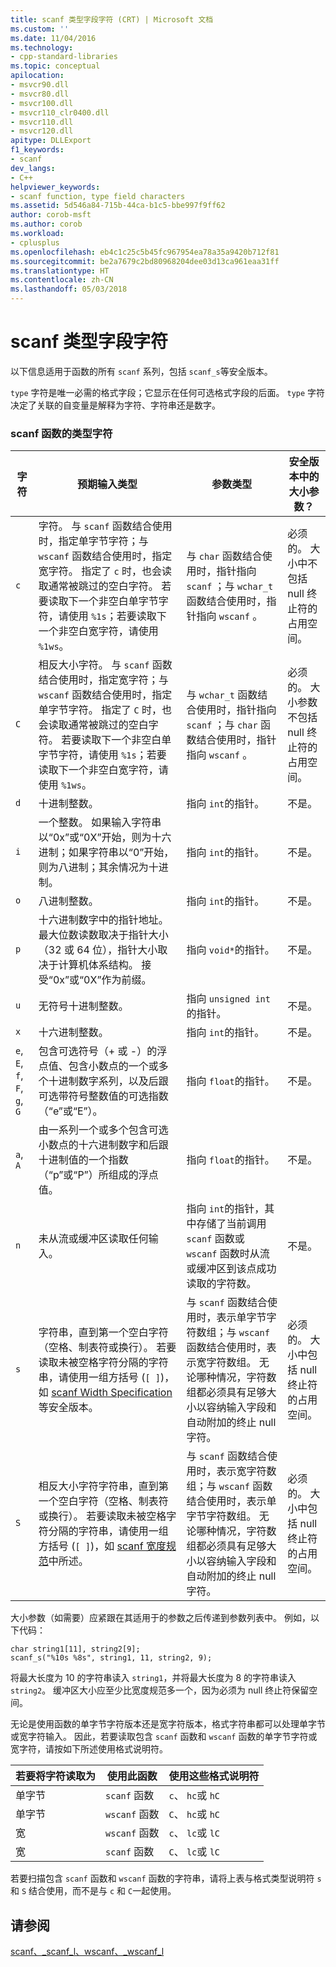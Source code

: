 ```yaml
---
title: scanf 类型字段字符 (CRT) | Microsoft 文档
ms.custom: ''
ms.date: 11/04/2016
ms.technology:
- cpp-standard-libraries
ms.topic: conceptual
apilocation:
- msvcr90.dll
- msvcr80.dll
- msvcr100.dll
- msvcr110_clr0400.dll
- msvcr110.dll
- msvcr120.dll
apitype: DLLExport
f1_keywords:
- scanf
dev_langs:
- C++
helpviewer_keywords:
- scanf function, type field characters
ms.assetid: 5d546a84-715b-44ca-b1c5-bbe997f9ff62
author: corob-msft
ms.author: corob
ms.workload:
- cplusplus
ms.openlocfilehash: eb4c1c25c5b45fc967954ea78a35a9420b712f81
ms.sourcegitcommit: be2a7679c2bd80968204dee03d13ca961eaa31ff
ms.translationtype: HT
ms.contentlocale: zh-CN
ms.lasthandoff: 05/03/2018
---
```

# <a name="scanf-type-field-characters"></a>scanf 类型字段字符
以下信息适用于函数的所有 `scanf` 系列，包括 `scanf_s`等安全版本。  
  
 `type` 字符是唯一必需的格式字段；它显示在任何可选格式字段的后面。 `type` 字符决定了关联的自变量是解释为字符、字符串还是数字。  
  
### <a name="type-characters-for-scanf-functions"></a>scanf 函数的类型字符  
  
|字符|预期输入类型|参数类型|安全版本中的大小参数？|  
|---------------|----------------------------|----------------------|--------------------------------------|  
|`c`|字符。 与 `scanf` 函数结合使用时，指定单字节字符；与 `wscanf` 函数结合使用时，指定宽字符。 指定了 `c` 时，也会读取通常被跳过的空白字符。 若要读取下一个非空白单字节字符，请使用 `%1s`；若要读取下一个非空白宽字符，请使用 `%1ws`。|与 `char` 函数结合使用时，指针指向 `scanf` ；与 `wchar_t` 函数结合使用时，指针指向 `wscanf` 。|必须的。 大小中不包括 null 终止符的占用空间。|  
|`C`|相反大小字符。 与 `scanf` 函数结合使用时，指定宽字符；与 `wscanf` 函数结合使用时，指定单字节字符。 指定了 `C` 时，也会读取通常被跳过的空白字符。 若要读取下一个非空白单字节字符，请使用 `%1s`；若要读取下一个非空白宽字符，请使用 `%1ws`。|与 `wchar_t` 函数结合使用时，指针指向 `scanf` ；与 `char` 函数结合使用时，指针指向 `wscanf` 。|必须的。 大小参数不包括 null 终止符的占用空间。|  
|`d`|十进制整数。|指向 `int`的指针。|不是。|  
|`i`|一个整数。 如果输入字符串以“0x”或“0X”开始，则为十六进制；如果字符串以“0”开始，则为八进制；其余情况为十进制。|指向 `int`的指针。|不是。|  
|`o`|八进制整数。|指向 `int`的指针。|不是。|  
|`p`|十六进制数字中的指针地址。 最大位数读数取决于指针大小（32 或 64 位），指针大小取决于计算机体系结构。 接受“0x”或“0X”作为前缀。|指向 `void*`的指针。|不是。|  
|`u`|无符号十进制整数。|指向 `unsigned int`的指针。|不是。|  
|`x`|十六进制整数。|指向 `int`的指针。|不是。|  
|`e`, `E`, `f`, `F`, `g`, `G`|包含可选符号（+ 或 -）的浮点值、包含小数点的一个或多个十进制数字系列，以及后跟可选带符号整数值的可选指数（“e”或“E”）。|指向 `float`的指针。|不是。|  
|`a`, `A`|由一系列一个或多个包含可选小数点的十六进制数字和后跟十进制值的一个指数（“p”或“P”）所组成的浮点值。|指向 `float`的指针。|不是。|  
|`n`|未从流或缓冲区读取任何输入。|指向 `int`的指针，其中存储了当前调用 `scanf` 函数或 `wscanf` 函数时从流或缓冲区到该点成功读取的字符数。|不是。|  
|`s`|字符串，直到第一个空白字符（空格、制表符或换行）。 若要读取未被空格字符分隔的字符串，请使用一组方括号 (`[ ]`)，如 [scanf Width Specification](../c-runtime-library/scanf-width-specification.md)等安全版本。|与 `scanf` 函数结合使用时，表示单字节字符数组；与 `wscanf` 函数结合使用时，表示宽字符数组。 无论哪种情况，字符数组都必须具有足够大小以容纳输入字段和自动附加的终止 null 字符。|必须的。 大小中包括 null 终止符的占用空间。|  
|`S`|相反大小字符字符串，直到第一个空白字符（空格、制表符或换行）。 若要读取未被空格字符分隔的字符串，请使用一组方括号 (`[ ]`)，如 [scanf 宽度规范](../c-runtime-library/scanf-width-specification.md)中所述。|与 `scanf` 函数结合使用时，表示宽字符数组；与 `wscanf` 函数结合使用时，表示单字节字符数组。 无论哪种情况，字符数组都必须具有足够大小以容纳输入字段和自动附加的终止 null 字符。|必须的。 大小中包括 null 终止符的占用空间。|  
  
  
 大小参数（如需要）应紧跟在其适用于的参数之后传递到参数列表中。 例如，以下代码：  
  
```  
char string1[11], string2[9];  
scanf_s("%10s %8s", string1, 11, string2, 9);  
```  
  
 将最大长度为 10 的字符串读入 `string1`，并将最大长度为 8 的字符串读入 `string2`。 缓冲区大小应至少比宽度规范多一个，因为必须为 null 终止符保留空间。  
  
 无论是使用函数的单字节字符版本还是宽字符版本，格式字符串都可以处理单字节或宽字符输入。 因此，若要读取包含 `scanf` 函数和 `wscanf` 函数的单字节字符或宽字符，请按如下所述使用格式说明符。  
  
|若要将字符读取为|使用此函数|使用这些格式说明符|  
|--------------------------|-----------------------|----------------------------------|  
|单字节|`scanf` 函数|`c`、 `hc`或 `hC`|  
|单字节|`wscanf` 函数|`C`、 `hc`或 `hC`|  
|宽|`wscanf` 函数|`c`、 `lc`或 `lC`|  
|宽|`scanf` 函数|`C`、 `lc`或 `lC`|  
  
 若要扫描包含 `scanf` 函数和 `wscanf` 函数的字符串，请将上表与格式类型说明符 `s` 和 `S` 结合使用，而不是与 `c` 和 `C`一起使用。  
  
## <a name="see-also"></a>请参阅  
 [scanf、_scanf_l、wscanf、_wscanf_l](../c-runtime-library/reference/scanf-scanf-l-wscanf-wscanf-l.md)
